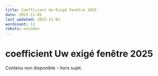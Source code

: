 ```yaml
---
title: Coefficient Uw Exigé Fenêtre 2025
date: 2025-11-01
last_updated: 2025-11-01
wordcount: 11
robots: noindex
---
```


# coefficient Uw exigé fenêtre 2025

Contenu non disponible – hors sujet.